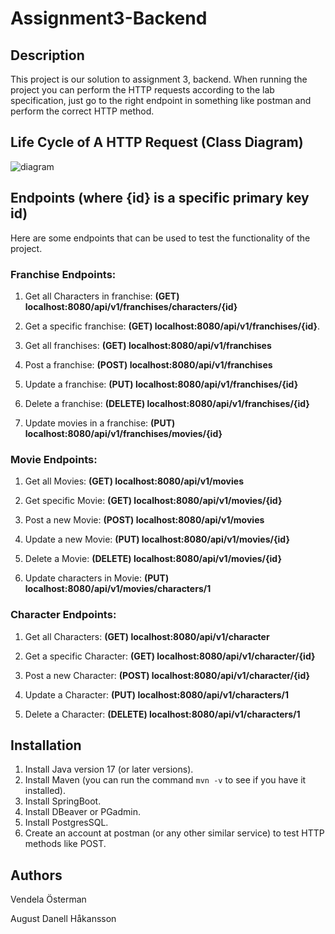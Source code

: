 # Assignment3-Backend
## Description
This project is our solution to assignment 3, backend. When running the project you can perform the HTTP requests according to the lab specification, just go to the right endpoint in something like postman and perform the correct HTTP method. 

## Life Cycle of A HTTP Request (Class Diagram)
![diagram](https://github.com/AugustDanell/Assignment3-Backend/assets/70810124/a09a1668-ba2c-4656-a7e3-3052df0899dd)


## Endpoints (where {id} is a specific primary key id)
Here are some endpoints that can be used to test the functionality of the project.

### Franchise Endpoints:
1. Get all Characters in franchise: **(GET) localhost:8080/api/v1/franchises/characters/{id}** 

2. Get a specific franchise: **(GET) localhost:8080/api/v1/franchises/{id}**.

3. Get all franchises: **(GET) localhost:8080/api/v1/franchises**

4. Post a franchise: **(POST) localhost:8080/api/v1/franchises**

5. Update a franchise: **(PUT) localhost:8080/api/v1/franchises/{id}**

6. Delete a franchise: **(DELETE) localhost:8080/api/v1/franchises/{id}**

7. Update movies in a franchise: **(PUT) localhost:8080/api/v1/franchises/movies/{id}**

### Movie Endpoints:
1. Get all Movies: **(GET) localhost:8080/api/v1/movies**

2. Get specific Movie: **(GET) localhost:8080/api/v1/movies/{id}**

3. Post a new Movie: **(POST) localhost:8080/api/v1/movies**

4. Update a new Movie: **(PUT) localhost:8080/api/v1/movies/{id}**

5. Delete a Movie: **(DELETE) localhost:8080/api/v1/movies/{id}**

6. Update characters in Movie: **(PUT) localhost:8080/api/v1/movies/characters/1**

### Character Endpoints:
1. Get all Characters: **(GET) localhost:8080/api/v1/character**

2. Get a specific Character: **(GET) localhost:8080/api/v1/character/{id}**

3. Post a new Character: **(POST) localhost:8080/api/v1/character/{id}**

4. Update a Character: **(PUT) localhost:8080/api/v1/characters/1**

5. Delete a Character: **(DELETE) localhost:8080/api/v1/characters/1**


## Installation
1. Install Java version 17 (or later versions).
2. Install Maven (you can run the command `mvn -v` to see if you have it installed).
3. Install SpringBoot.
4. Install DBeaver or PGadmin.
5. Install PostgresSQL. 
6. Create an account at postman (or any other similar service) to test HTTP methods like POST.

## Authors
Vendela Österman

August Danell Håkansson

